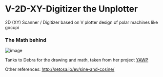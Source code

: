 # V-2D-XY-Digitizer the Unplotter
2D (XY) Scanner / Digitizer based on V plotter design of polar machines like gocupi

### The Math behind

![image](https://user-images.githubusercontent.com/11083514/46237650-cf3cd980-c37d-11e8-8ee5-98169dc075ce.png)

Tanks to Debra for the drawing and math, taken from her project [YAWP](http://www.geekmomprojects.com/yawp-yet-another-wall-plotter/)

Other references: http://setosa.io/ev/sine-and-cosine/
